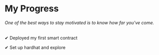 # My Progress
###### One of the best ways to stay motivated is to know how far you've come.

✔ Deployed my first smart contract

✔ Set up hardhat and explore
